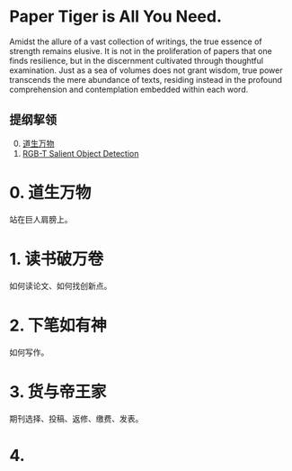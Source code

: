 # Paper Tiger is All You Need.
Amidst the allure of a vast collection of writings, the true essence of strength remains elusive. 
It is not in the proliferation of papers that one finds resilience, but in the discernment cultivated through thoughtful examination. 
Just as a sea of volumes does not grant wisdom, true power transcends the mere abundance of texts, residing instead in the profound comprehension and contemplation embedded within each word.

## 提纲挈领  
0. [道生万物](#0-道生万物)
1. [RGB-T Salient Object Detection](#2-RGB-T-Salient-Object-Detection)



# 0. 道生万物
站在巨人肩膀上。


# 1. 读书破万卷
如何读论文、如何找创新点。


# 2. 下笔如有神
如何写作。


# 3. 货与帝王家
期刊选择、投稿、返修、缴费、发表。




# 4. 
